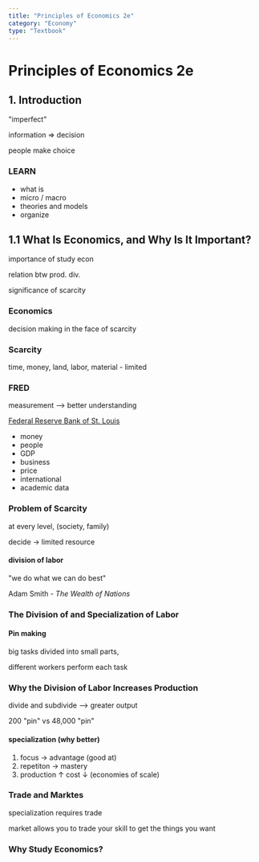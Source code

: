 ```yaml
---
title: "Principles of Economics 2e"
category: "Economy"
type: "Textbook"
---
```


# Principles of Economics 2e

## 1. Introduction 

"imperfect"

information => decision

people make choice

### LEARN

- what is 
- micro / macro
- theories and models 
- organize

## 1.1 What Is Economics, and Why Is It Important?

importance of study econ

relation btw prod. div.

significance of scarcity

### Economics

decision making in the face of scarcity

### Scarcity

time, money, land, labor, material - limited

### FRED

measurement --> better understanding 

[Federal Reserve Bank of St. Louis](https://fred.stlouisfed.org/categories/12)

- money
- people
- GDP
- business
- price
- international
- academic data

### Problem of Scarcity

at every level, (society, family)

decide -> limited resource

#### division of labor 

"we do what we can do best"

Adam Smith - *The Wealth of Nations*

### The Division of and Specialization of Labor

#### Pin making

big tasks divided into small parts, 

different workers perform each task
 
### Why the Division of Labor Increases Production

divide and subdivide --> greater output

200 "pin" vs 48,000 "pin"

#### specialization (why better)

1. focus -> advantage (good at)
2. repetiton -> mastery
3. production ↑ cost ↓ (economies of scale)

### Trade and Marktes

specialization requires trade

market allows you to trade your skill to get the things you want

### Why Study Economics?
